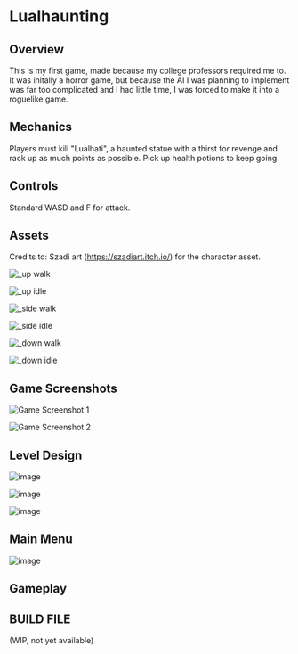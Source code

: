 # Lualhaunting
 ## Overview
This is my first game, made because my college professors required me to. It was initally a horror game, but because the AI I was planning to implement was far too complicated and I had little time, I was forced to make it into a roguelike game.

## Mechanics
Players must kill "Lualhati", a haunted statue with a thirst for revenge and rack up as much points as possible. 
Pick up health potions to keep going.

## Controls
Standard WASD and F for attack.

## Assets
Credits to: Szadi art (https://szadiart.itch.io/) for the character asset.

![_up walk](https://github.com/KrappaBaited/Lualhaunting/assets/116071036/5c743ccf-d7d0-4852-8881-5b1e44b53eef)

![_up idle](https://github.com/KrappaBaited/Lualhaunting/assets/116071036/15a00733-77f3-40ce-bd3b-47d91c81755b)

![_side walk](https://github.com/KrappaBaited/Lualhaunting/assets/116071036/4d8cf419-4e99-4f14-805b-4ce4a3e37101)

![_side idle](https://github.com/KrappaBaited/Lualhaunting/assets/116071036/171d3b7a-0bc6-4687-8ad7-aff52da8bd86)

![_down walk](https://github.com/KrappaBaited/Lualhaunting/assets/116071036/20fdc747-1f37-4404-b9c4-c24e1f4e1e4a)

![_down idle](https://github.com/KrappaBaited/Lualhaunting/assets/116071036/6944b1d3-d6c7-4813-a655-e17cecdaf1bc)


## Game Screenshots
![Game Screenshot 1](https://github.com/KrappaBaited/Lualhaunting/assets/116071036/ba9a4faf-786e-4a0e-9e58-8687c98d40a7)

![Game Screenshot 2](https://github.com/KrappaBaited/Lualhaunting/assets/116071036/14eb8089-0111-431b-b89c-1e5709d76707)

## Level Design
![image](https://github.com/KrappaBaited/Lualhaunting/assets/116071036/c60232ef-5276-457e-a6a9-254d0cece776)

![image](https://github.com/KrappaBaited/Lualhaunting/assets/116071036/c4becf75-f5f1-497c-80a2-1c7170e0a414)

![image](https://github.com/KrappaBaited/Lualhaunting/assets/116071036/22e28e3c-a15a-4785-9f4f-8e4185ad5d07)


## Main Menu
![image](https://github.com/KrappaBaited/Lualhaunting/assets/116071036/6f90a168-4ee3-4439-a008-0a295678108f)

## Gameplay


## BUILD FILE 

(WIP, not yet available)
